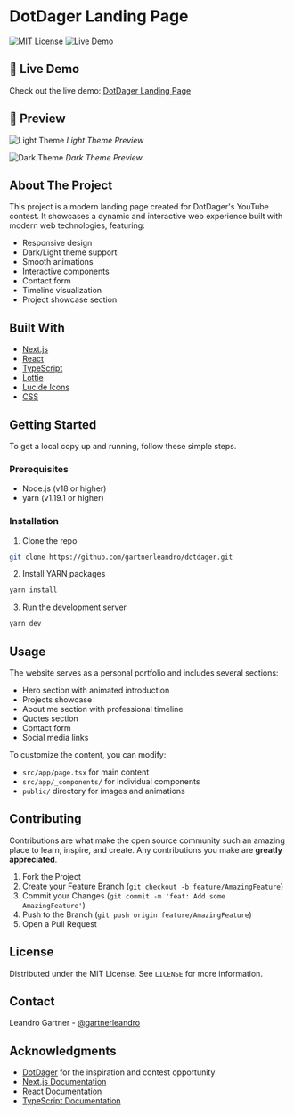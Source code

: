 # DotDager Landing Page

[![MIT License](https://img.shields.io/badge/License-MIT-green.svg)](https://choosealicense.com/licenses/mit/)
[![Live Demo](https://img.shields.io/badge/demo-online-green.svg)](https://dotdager.dev/)

## 🌟 Live Demo

Check out the live demo: [DotDager Landing Page](https://dotdager.dev/)

## 📸 Preview

![Light Theme](https://github.com/user-attachments/assets/1af221e1-0ace-49e3-85a9-ad92585ed1c5)
_Light Theme Preview_

![Dark Theme](https://github.com/user-attachments/assets/c06d0549-6273-4e8f-81da-255de625ac43)
_Dark Theme Preview_

## About The Project

This project is a modern landing page created for DotDager's YouTube contest. It showcases a dynamic and interactive web experience built with modern web technologies, featuring:

- Responsive design
- Dark/Light theme support
- Smooth animations
- Interactive components
- Contact form
- Timeline visualization
- Project showcase section

## Built With

- [Next.js](https://nextjs.org/)
- [React](https://reactjs.org/)
- [TypeScript](https://www.typescriptlang.org/)
- [Lottie](https://airbnb.io/lottie/)
- [Lucide Icons](https://lucide.dev/)
- [CSS](https://developer.mozilla.org/es/docs/Web/CSS)

## Getting Started

To get a local copy up and running, follow these simple steps.

### Prerequisites

- Node.js (v18 or higher)
- yarn (v1.19.1 or higher)

### Installation

1. Clone the repo

```bash
git clone https://github.com/gartnerleandro/dotdager.git
```

2. Install YARN packages

```bash
yarn install
```

3. Run the development server

```bash
yarn dev
```

## Usage

The website serves as a personal portfolio and includes several sections:

- Hero section with animated introduction
- Projects showcase
- About me section with professional timeline
- Quotes section
- Contact form
- Social media links

To customize the content, you can modify:

- `src/app/page.tsx` for main content
- `src/app/_components/` for individual components
- `public/` directory for images and animations

## Contributing

Contributions are what make the open source community such an amazing place to learn, inspire, and create. Any contributions you make are **greatly appreciated**.

1. Fork the Project
2. Create your Feature Branch (`git checkout -b feature/AmazingFeature`)
3. Commit your Changes (`git commit -m 'feat: Add some AmazingFeature'`)
4. Push to the Branch (`git push origin feature/AmazingFeature`)
5. Open a Pull Request

## License

Distributed under the MIT License. See `LICENSE` for more information.

## Contact

Leandro Gartner - [@gartnerleandro](https://www.instagram.com/gartnerleandro)

## Acknowledgments

- [DotDager](https://www.youtube.com/@DotDager) for the inspiration and contest opportunity
- [Next.js Documentation](https://nextjs.org/docs)
- [React Documentation](https://reactjs.org/docs)
- [TypeScript Documentation](https://www.typescriptlang.org/docs)
